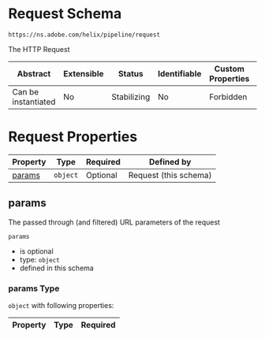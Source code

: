 
# Request Schema

```
https://ns.adobe.com/helix/pipeline/request
```

The HTTP Request

| Abstract | Extensible | Status | Identifiable | Custom Properties | Additional Properties | Defined In |
|----------|------------|--------|--------------|-------------------|-----------------------|------------|
| Can be instantiated | No | Stabilizing | No | Forbidden | Forbidden | [request.schema.json](request.schema.json) |

# Request Properties

| Property | Type | Required | Defined by |
|----------|------|----------|------------|
| [params](#params) | `object` | Optional | Request (this schema) |

## params

The passed through (and filtered) URL parameters of the request

`params`
* is optional
* type: `object`
* defined in this schema

### params Type


`object` with following properties:


| Property | Type | Required |
|----------|------|----------|





